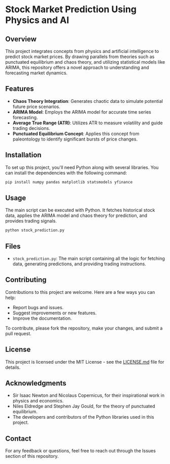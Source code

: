 # Stock Market Prediction Using Physics and AI

## Overview
This project integrates concepts from physics and artificial intelligence to predict stock market prices. By drawing parallels from theories such as punctuated equilibrium and chaos theory, and utilizing statistical models like ARIMA, this repository offers a novel approach to understanding and forecasting market dynamics.

## Features
- **Chaos Theory Integration**: Generates chaotic data to simulate potential future price scenarios.
- **ARIMA Model**: Employs the ARIMA model for accurate time series forecasting.
- **Average True Range (ATR)**: Utilizes ATR to measure volatility and guide trading decisions.
- **Punctuated Equilibrium Concept**: Applies this concept from paleontology to identify significant bursts of price changes.

## Installation
To set up this project, you'll need Python along with several libraries. You can install the dependencies with the following command:

```bash
pip install numpy pandas matplotlib statsmodels yfinance
```

## Usage
The main script can be executed with Python. It fetches historical stock data, applies the ARIMA model and chaos theory for prediction, and provides trading signals.
```bash
python stock_prediction.py
```

## Files
- `stock_prediction.py`: The main script containing all the logic for fetching data, generating predictions, and providing trading instructions.

## Contributing
Contributions to this project are welcome. Here are a few ways you can help:
- Report bugs and issues.
- Suggest improvements or new features.
- Improve the documentation.

To contribute, please fork the repository, make your changes, and submit a pull request.

## License
This project is licensed under the MIT License - see the [LICENSE.md](LICENSE) file for details.

## Acknowledgments
- Sir Isaac Newton and Nicolaus Copernicus, for their inspirational work in physics and economics.
- Niles Eldredge and Stephen Jay Gould, for the theory of punctuated equilibrium.
- The developers and contributors of the Python libraries used in this project.

## Contact
For any feedback or questions, feel free to reach out through the Issues section of this repository.
